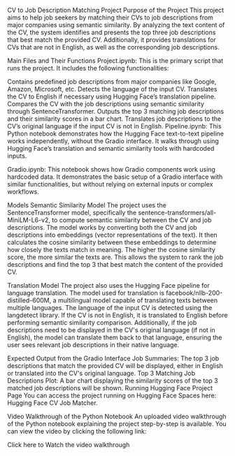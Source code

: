 CV to Job Description Matching Project
Purpose of the Project
This project aims to help job seekers by matching their CVs to job descriptions from major companies using semantic similarity. By analyzing the text content of the CV, the system identifies and presents the top three job descriptions that best match the provided CV. Additionally, it provides translations for CVs that are not in English, as well as the corresponding job descriptions.

Main Files and Their Functions
Project.ipynb: This is the primary script that runs the project. It includes the following functionalities:

Contains predefined job descriptions from major companies like Google, Amazon, Microsoft, etc.
Detects the language of the input CV.
Translates the CV to English if necessary using Hugging Face’s translation pipeline.
Compares the CV with the job descriptions using semantic similarity through SentenceTransformer.
Outputs the top 3 matching job descriptions and their similarity scores in a bar chart.
Translates job descriptions to the CV’s original language if the input CV is not in English.
Pipeline.ipynb: This Python notebook demonstrates how the Hugging Face text-to-text pipeline works independently, without the Gradio interface. It walks through using Hugging Face’s translation and semantic similarity tools with hardcoded inputs.

Gradio.ipynb: This notebook shows how Gradio components work using hardcoded data. It demonstrates the basic setup of a Gradio interface with similar functionalities, but without relying on external inputs or complex workflows.

Models
Semantic Similarity Model
The project uses the SentenceTransformer model, specifically the sentence-transformers/all-MiniLM-L6-v2, to compute semantic similarity between the CV and job descriptions. The model works by converting both the CV and job descriptions into embeddings (vector representations of the text). It then calculates the cosine similarity between these embeddings to determine how closely the texts match in meaning. The higher the cosine similarity score, the more similar the texts are. This allows the system to rank the job descriptions and find the top 3 that best match the content of the provided CV.

Translation Model
The project also uses the Hugging Face pipeline for language translation. The model used for translation is facebook/nllb-200-distilled-600M, a multilingual model capable of translating texts between multiple languages. The language of the input CV is detected using the langdetect library. If the CV is not in English, it is translated to English before performing semantic similarity comparison. Additionally, if the job descriptions need to be displayed in the CV's original language (if not in English), the model can translate them back to that language, ensuring the user sees relevant job descriptions in their native language.

Expected Output from the Gradio Interface
Job Summaries: The top 3 job descriptions that match the provided CV will be displayed, either in English or translated into the CV's original language.
Top 3 Matching Job Descriptions Plot: A bar chart displaying the similarity scores of the top 3 matched job descriptions will be shown.
Running Hugging Face Project Page
You can access the project running on Hugging Face Spaces here: Hugging Face CV Job Matcher.

Video Walkthrough of the Python Notebook
An uploaded video walkthrough of the Python notebook explaining the project step-by-step is available. You can view the video by clicking the following link:

Click here to Watch the video walkthrough
